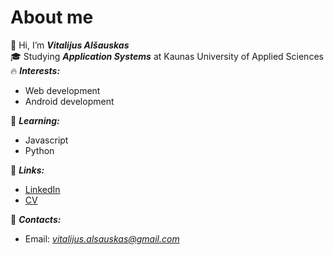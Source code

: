 # About me # 
👋 Hi, I’m ***Vitalijus Alšauskas***<br/>
🎓 Studying ***Application Systems*** at Kaunas University of Applied Sciences<br/>
🔥 ***Interests:***
- Web development
- Android development

🌱 ***Learning:***
- Javascript
- Python

💎 ***Links:***
- [LinkedIn](https://www.linkedin.com/in/vitalijus-al%C5%A1auskas-95b49020b/)
- [CV](https://drive.google.com/file/d/17Sqsl73x7HSgBmudAazYW8Jk1o4l3j8V/view?usp=sharing)

📮 ***Contacts:***
- Email: *vitalijus.alsauskas@gmail.com*
